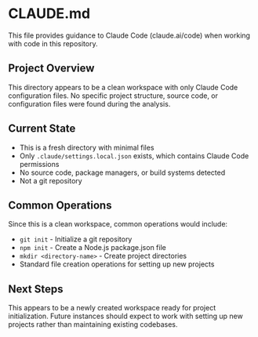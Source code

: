 # CLAUDE.md

This file provides guidance to Claude Code (claude.ai/code) when working with code in this repository.

## Project Overview

This directory appears to be a clean workspace with only Claude Code configuration files. No specific project structure, source code, or configuration files were found during the analysis.

## Current State

- This is a fresh directory with minimal files
- Only `.claude/settings.local.json` exists, which contains Claude Code permissions
- No source code, package managers, or build systems detected
- Not a git repository

## Common Operations

Since this is a clean workspace, common operations would include:

- `git init` - Initialize a git repository
- `npm init` - Create a Node.js package.json file
- `mkdir <directory-name>` - Create project directories
- Standard file creation operations for setting up new projects

## Next Steps

This appears to be a newly created workspace ready for project initialization. Future instances should expect to work with setting up new projects rather than maintaining existing codebases.